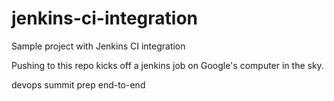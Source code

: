 # jenkins-ci-integration
Sample project with Jenkins CI integration

Pushing to this repo kicks off a jenkins job on Google's computer in the sky.

devops summit prep
end-to-end
